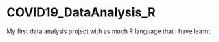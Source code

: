 # COVID19_DataAnalysis_R
My first data analysis project with as much R language that I have learnt.
